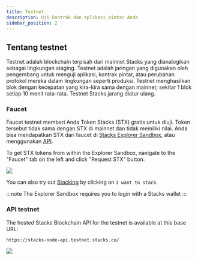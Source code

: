 ```yaml
---
title: Testnet
description: Uji kontrak dan aplikasi pintar Anda
sidebar_position: 2
---
```


## Tentang testnet

Testnet adalah blockchain terpisah dari mainnet Stacks yang dianalogikan sebagai lingkungan staging. Testnet adalah jaringan yang digunakan oleh pengembang untuk menguji aplikasi, kontrak pintar, atau perubahan protokol mereka dalam lingkungan seperti produksi. Testnet menghasilkan blok dengan kecepatan yang kira-kira sama dengan mainnet; sekitar 1 blok setiap 10 menit rata-rata. Testnet Stacks jarang diatur ulang.

### Faucet

Faucet testnet memberi Anda Token Stacks (STX) gratis untuk diuji. Token tersebut tidak sama dengan STX di mainnet dan tidak memiliki nilai. Anda bisa mendapatkan STX dari faucet di [Stacks Explorer Sandbox](https://explorer.stacks.co/sandbox/faucet?chain=testnet), atau menggunakan [API](https://docs.hiro.so/api#tag/Faucets).

To get STX tokens from within the Explorer Sandbox, navigate to the "Faucet" tab on the left and click "Request STX" button.

![](/img/stx_faucet.png)

You can also try out [Stacking](stacking) by clicking on `I want to stack`.

:::note
The Explorer Sandbox requires you to login with a Stacks wallet
:::

### API testnet

The hosted Stacks Blockchain API for the testnet is available at this base URL:

```shell
https://stacks-node-api.testnet.stacks.co/
```

![](/img/api_testnet_status.png)